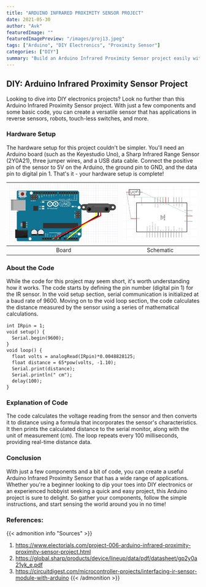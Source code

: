 ```yaml
---
title: "ARDUINO INFRARED PROXIMITY SENSOR PROJECT"
date: 2021-05-30
author: "Avk"
featuredImage: ""
featuredImagePreview: "/images/proj13.jpeg"
tags: ["Arduino", "DIY Electronics", "Proximity Sensor"]
categories: ["DIY"]
summary: "Build an Arduino Infrared Proximity Sensor project easily with few components."
---
```


## **DIY: Arduino Infrared Proximity Sensor Project**

Looking to dive into DIY electronics projects? Look no further than this Arduino Infrared Proximity Sensor project. With just a few components and some basic code, you can create a versatile sensor that has applications in reverse sensors, robots, touch-less switches, and more.

### **Hardware Setup**

The hardware setup for this project couldn't be simpler. You'll need an Arduino board (such as the Keyestudio Uno), a Sharp Infrared Range Sensor (2Y0A21), three jumper wires, and a USB data cable. Connect the positive pin of the sensor to 5V on the Arduino, the ground pin to GND, and the data pin to digital pin 1. That's it - your hardware setup is complete!


| ![board](/images/proj1.jpg) | ![schematic](/images/proj12.jpg) |
|:--------------------------:|:-------------------------------:|
|            Board           |            Schematic            |


<!-- ![board](/images/proj1.jpg)
![schematic](/images/proj12.jpg) -->
### **About the Code**

While the code for this project may seem short, it's worth understanding how it works. The code starts by defining the pin number (digital pin 1) for the IR sensor. In the void setup section, serial communication is initialized at a baud rate of 9600. Moving on to the void loop section, the code calculates the distance measured by the sensor using a series of mathematical calculations.

```arduino
int IRpin = 1;                                    
void setup() {
  Serial.begin(9600);                             
}
void loop() {
  float volts = analogRead(IRpin)*0.0048828125;   
  float distance = 65*pow(volts, -1.10);   
  Serial.print(distance);     
  Serial.println(" cm");
  delay(100);                                     
}
```
### **Explanation of Code**

The code calculates the voltage reading from the sensor and then converts it to distance using a formula that incorporates the sensor's characteristics. It then prints the calculated distance to the serial monitor, along with the unit of measurement (cm). The loop repeats every 100 milliseconds, providing real-time distance data.

### **Conclusion**

With just a few components and a bit of code, you can create a useful Arduino Infrared Proximity Sensor that has a wide range of applications. Whether you're a beginner looking to dip your toes into DIY electronics or an experienced hobbyist seeking a quick and easy project, this Arduino project is sure to delight. So gather your components, follow the simple instructions, and start sensing the world around you in no time!

### **References:**
{{< admonition info "Sources" >}}
1. https://www.electorials.com/project-006-arduino-infrared-proximity-proximity-sensor-project.html
2. https://global.sharp/products/device/lineup/data/pdf/datasheet/gp2y0a21yk_e.pdf
3. https://circuitdigest.com/microcontroller-projects/interfacing-ir-sensor-module-with-arduino
{{< /admonition >}}


